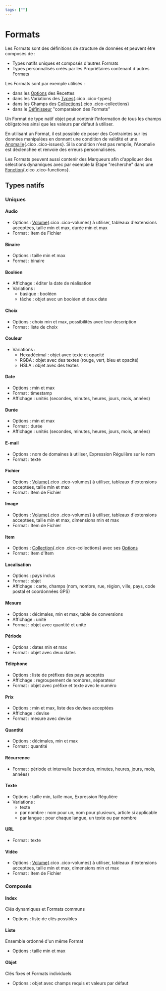 ```yaml
---
tags: [""]
---
```


# Formats

Les Formats sont des définitions de structure de données et peuvent être composés de :

- Types natifs uniques et composés d'autres Formats
- Types personnalisés créés par les Propriétaires contenant d'autres Formats

Les Formats sont par exemple utilisés :

- dans les [Options](/fr/concepts/recipes/options/) des Recettes
- dans les Variations des [Types](/fr/concepts/validations/types/){.cico .cico-types}
- dans les Champs des [Collections](/fr/concepts/storage/collections/){.cico .cico-collections}
- dans le [Définisseur](/fr/concepts/recipes/setters/) "comparaison des Formats"

Un Format de type natif objet peut contenir l'information de tous les champs obligatoires ainsi que les valeurs par défaut à utiliser.

En utilisant un Format, il est possible de poser des Contraintes sur les données manipulées en donnant une condition de validité et une [Anomalie](/fr/concepts/validations/issues/){.cico .cico-issues}. Si la condition n'est pas remplie, l'Anomalie est déclenchée et renvoie des erreurs personnalisées.

Les Formats peuvent aussi contenir des Marqueurs afin d'appliquer des sélections dynamiques avec par exemple la Étape "recherche" dans une [Fonction](/fr/concepts/automations/functions/){.cico .cico-functions}.

## Types natifs

### Uniques

#### Audio
- Options : [Volume](/fr/concepts/storage/volumes/){.cico .cico-volumes} à utiliser, tableaux d'extensions acceptées, taille min et max, durée min et max
- Format : Item de Fichier

#### Binaire
- Options : taille min et max
- Format : binaire

#### Booléen
- Affichage : éditer la date de réalisation
- Variations :
    - basique : booléen
    - tâche : objet avec un booléen et deux date

#### Choix
- Options : choix min et max, possibilités avec leur description
- Format : liste de choix

#### Couleur
- Variations :
    - Hexadécimal : objet avec texte et opacité
    - RGBA : objet avec des textes (rouge, vert, bleu et opacité)
    - HSLA : objet avec des textes

#### Date
- Options : min et max
- Format : timestamp
- Affichage : unités (secondes, minutes, heures, jours, mois, années)

#### Durée
- Options : min et max
- Format : durée
- Affichage : unités (secondes, minutes, heures, jours, mois, années)

#### E-mail
- Options : nom de domaines à utiliser, Expression Régulière sur le nom
- Format : texte

#### Fichier
- Options : [Volume](/fr/concepts/storage/volumes/){.cico .cico-volumes} à utiliser, tableaux d'extensions acceptées, taille min et max
- Format : Item de Fichier

#### Image
- Options : [Volume](/fr/concepts/storage/volumes/){.cico .cico-volumes} à utiliser, tableaux d'extensions acceptées, taille min et max, dimensions min et max
- Format : Item de Fichier

#### Item
- Options : [Collection](/fr/concepts/storage/collections/){.cico .cico-collections} avec ses [Options](/fr/concepts/recipes/options/)
- Format : Item d'Item

#### Localisation
- Options : pays inclus
- Format : objet
- Affichage : carte, champs (nom, nombre, rue, région, ville, pays, code postal et coordonnées GPS)

#### Mesure
- Options : décimales, min et max, table de conversions
- Affichage : unité
- Format : objet avec quantité et unité

#### Période
- Options : dates min et max
- Format : objet avec deux dates

#### Téléphone
- Options : liste de préfixes des pays acceptés
- Affichage : regroupement de nombres, séparateur
- Format : objet avec préfixe et texte avec le numéro

#### Prix
- Options : min et max, liste des devises acceptées
- Affichage : devise
- Format : mesure avec devise

#### Quantité
- Options : décimales, min et max
- Format : quantité

#### Récurrence
- Format : période et intervalle (secondes, minutes, heures, jours, mois, années)

#### Texte
- Options : taille min, taille max, Expression Régulière
- Variations :
    - texte
    - par nombre : nom pour un, nom pour plusieurs, article si applicable
    - par langue : pour chaque langue, un texte ou par nombre

#### URL
- Format : texte

#### Vidéo
- Options : [Volume](/fr/concepts/storage/volumes/){.cico .cico-volumes} à utiliser, tableaux d'extensions acceptées, taille min et max, dimensions min et max
- Format : Item de Fichier


### Composés

#### Index
Clés dynamiques et Formats communs

- Options : liste de clés possibles


#### Liste
Ensemble ordonné d'un même Format

- Options : taille min et max


#### Objet
Clés fixes et Formats individuels

- Options : objet avec champs requis et valeurs par défaut
